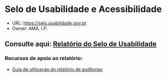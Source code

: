 # Selo de Usabilidade e Acessibilidade

- URL: https://selo.usabilidade.gov.pt
- Owner: AMA, I.P.
  
## Consulte aqui: [Relatório do Selo de Usabilidade](https://unidade-acesso.github.io/report_001/relatorio_report_001.html)

### Recursos de apoio ao relatório:
- [Guia de utilização do relatório de auditorias](https://unidade-acesso.github.io/reports/guiao.html)
